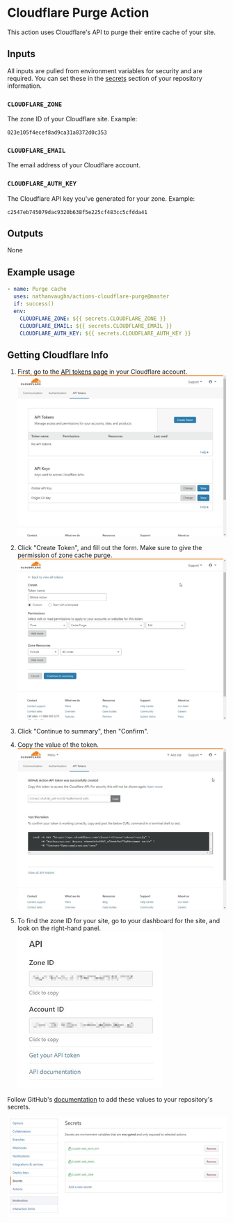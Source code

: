 # Cloudflare Purge Action

This action uses Cloudflare's API to purge their entire cache of your site.

## Inputs

All inputs are pulled from environment variables for security and are required.
You can set these in the [secrets](https://help.github.com/en/articles/virtual-environments-for-github-actions#creating-and-using-secrets-encrypted-variables)
section of your repository information.

### `CLOUDFLARE_ZONE`

The zone ID of your Cloudflare site. Example:

```
023e105f4ecef8ad9ca31a8372d0c353
```

### `CLOUDFLARE_EMAIL`

The email address of your Cloudflare account.

### `CLOUDFLARE_AUTH_KEY`

The Cloudflare API key you've generated for your zone. Example:

```
c2547eb745079dac9320b638f5e225cf483cc5cfdda41
```

## Outputs

None

## Example usage

```yml
- name: Purge cache
  uses: nathanvaughn/actions-cloudflare-purge@master
  if: success()
  env:
    CLOUDFLARE_ZONE: ${{ secrets.CLOUDFLARE_ZONE }}
    CLOUDFLARE_EMAIL: ${{ secrets.CLOUDFLARE_EMAIL }}
    CLOUDFLARE_AUTH_KEY: ${{ secrets.CLOUDFLARE_AUTH_KEY }}
```

## Getting Cloudflare Info

1. First, go to the [API tokens page](https://dash.cloudflare.com/profile/api-tokens)
in your Cloudflare account.
![](images/api-tokens.jpg)

2. Click "Create Token", and fill out the form. Make sure to give the permission of
zone cache purge.
![](images/token-creation.jpg)

3. Click "Continue to summary", then "Confirm".

4. Copy the value of the token.
![](images/copy-token.jpg)

5. To find the zone ID for your site, go to your dashboard for the site, and look on the
right-hand panel.
![](images/zone-id.jpg)

Follow GitHub's [documentation](https://help.github.com/en/articles/virtual-environments-for-github-actions#creating-and-using-secrets-encrypted-variables)
to add these values to your repository's secrets.

![](images/secrets.jpg)